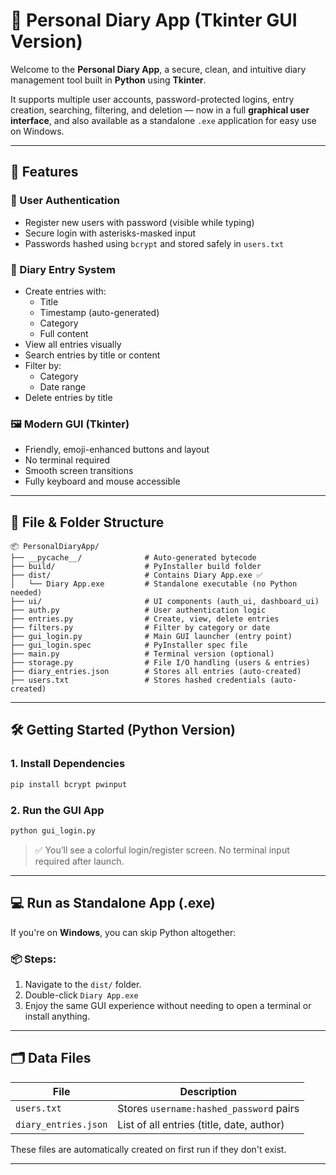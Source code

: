 # 📝 Personal Diary App (Tkinter GUI Version)

Welcome to the **Personal Diary App**, a secure, clean, and intuitive diary management tool built in **Python** using **Tkinter**.

It supports multiple user accounts, password-protected logins, entry creation, searching, filtering, and deletion — now in a full **graphical user interface**, and also available as a standalone `.exe` application for easy use on Windows.

---

## 🚀 Features

### 🔐 User Authentication

- Register new users with password (visible while typing)
- Secure login with asterisks-masked input
- Passwords hashed using `bcrypt` and stored safely in `users.txt`

### 📓 Diary Entry System

- Create entries with:
  - Title
  - Timestamp (auto-generated)
  - Category
  - Full content
- View all entries visually
- Search entries by title or content
- Filter by:
  - Category
  - Date range
- Delete entries by title

### 🖼️ Modern GUI (Tkinter)

- Friendly, emoji-enhanced buttons and layout
- No terminal required
- Smooth screen transitions
- Fully keyboard and mouse accessible

---

## 📁 File & Folder Structure

```
📦 PersonalDiaryApp/
├── __pycache__/              # Auto-generated bytecode
├── build/                    # PyInstaller build folder
├── dist/                     # Contains Diary App.exe ✅
│   └── Diary App.exe         # Standalone executable (no Python needed)
├── ui/                       # UI components (auth_ui, dashboard_ui)
├── auth.py                   # User authentication logic
├── entries.py                # Create, view, delete entries
├── filters.py                # Filter by category or date
├── gui_login.py              # Main GUI launcher (entry point)
├── gui_login.spec            # PyInstaller spec file
├── main.py                   # Terminal version (optional)
├── storage.py                # File I/O handling (users & entries)
├── diary_entries.json        # Stores all entries (auto-created)
├── users.txt                 # Stores hashed credentials (auto-created)
```

---

## 🛠 Getting Started (Python Version)

### 1. Install Dependencies

```bash
pip install bcrypt pwinput
```

### 2. Run the GUI App

```bash
python gui_login.py
```

> ✅ You’ll see a colorful login/register screen. No terminal input required after launch.

---

## 💻 Run as Standalone App (.exe)

If you're on **Windows**, you can skip Python altogether:

### 📦 Steps:

1. Navigate to the `dist/` folder.
2. Double-click `Diary App.exe`
3. Enjoy the same GUI experience without needing to open a terminal or install anything.

---

## 🗂 Data Files

| File                 | Description                               |
| -------------------- | ----------------------------------------- |
| `users.txt`          | Stores `username:hashed_password` pairs   |
| `diary_entries.json` | List of all entries (title, date, author) |

These files are automatically created on first run if they don't exist.

---
